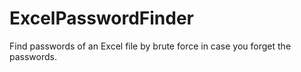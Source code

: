 # ExcelPasswordFinder
Find passwords of an Excel file by brute force in case you forget the passwords.
